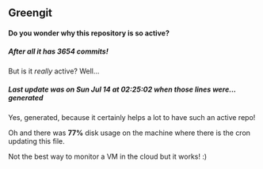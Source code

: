 ## Greengit

#### Do you wonder why this repository is so active?

##### After all it has 3654 commits!

But is it *really* active? Well...

##### Last update was on Sun Jul 14 at 02:25:02 when those lines were... generated

Yes, generated, because it certainly helps a lot to have such an active repo!

Oh and there was **77%** disk usage on the machine
where there is the cron updating this file.

Not the best way to monitor a VM in the cloud but it works! :)
